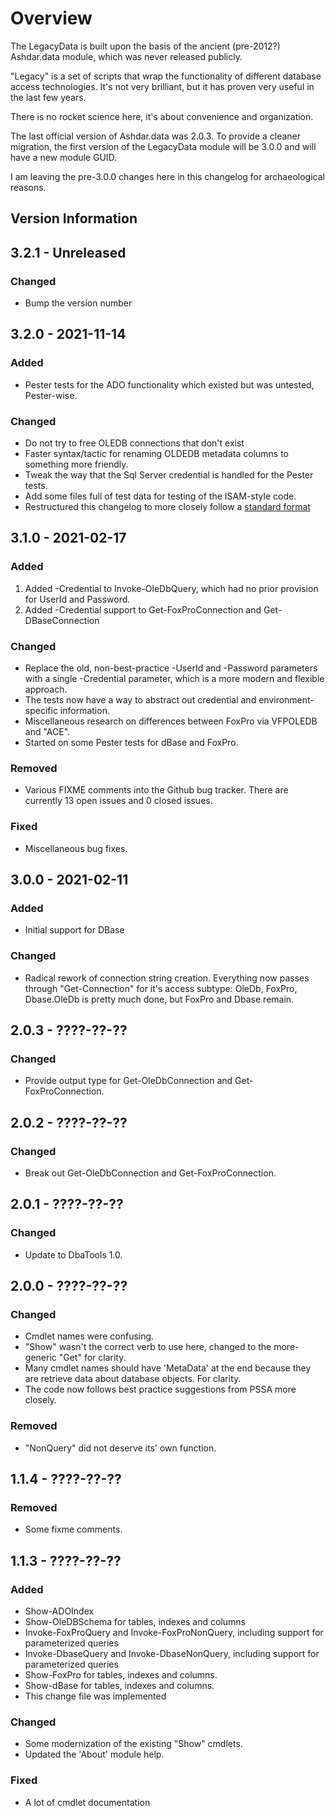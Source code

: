 # Overview

The LegacyData is built upon the basis of the ancient (pre-2012?) Ashdar.data module, which was never released publicly.

"Legacy" is a set of scripts that wrap the functionality of different database access technologies. It's not very brilliant, but it
has proven very useful in the last few years.

There is no rocket science here, it's about convenience and organization.

The last official version of Ashdar.data was 2.0.3. To provide a cleaner migration, the first version of the LegacyData module
will be 3.0.0 and will have a new module GUID.

I am leaving the pre-3.0.0 changes here in this changelog for archaeological reasons.

## Version Information

## 3.2.1 - Unreleased

### Changed

- Bump the version number

## 3.2.0 - 2021-11-14

### Added

- Pester tests for the ADO functionality which existed but was untested, Pester-wise.

### Changed

- Do not try to free OLEDB connections that don't exist
- Faster syntax/tactic for renaming OLDEDB metadata columns to something more friendly.
- Tweak the way that the Sql Server credential is handled for the Pester tests.
- Add some files full of test data for testing of the ISAM-style code.
- Restructured this changelog to more closely follow a [standard format](https://keepachangelog.com/en/1.0.0/)

## 3.1.0 - 2021-02-17

### Added

1. Added -Credential to Invoke-OleDbQuery, which had no prior provision for UserId and Password.
1. Added -Credential support to Get-FoxProConnection and Get-DBaseConnection

### Changed

- Replace the old, non-best-practice -UserId and -Password parameters with a single -Credential parameter, which is a more modern and flexible approach.
- The tests now have a way to abstract out credential and environment-specific information.
- Miscellaneous research on differences between FoxPro via VFPOLEDB and "ACE".
- Started on some Pester tests for dBase and FoxPro.

### Removed

- Various FIXME comments into the Github bug tracker. There are currently 13 open issues and 0 closed issues.

### Fixed

- Miscellaneous bug fixes.

## 3.0.0 - 2021-02-11

### Added

- Initial support for DBase

### Changed

- Radical rework of connection string creation. Everything now passes through "Get-Connection" for it's access subtype: OleDb,
FoxPro, Dbase.OleDb is pretty much done, but FoxPro and Dbase remain.


## 2.0.3 - ????-??-??

### Changed

- Provide output type for Get-OleDbConnection and Get-FoxProConnection.

## 2.0.2 - ????-??-??

### Changed

- Break out Get-OleDbConnection and Get-FoxProConnection.

## 2.0.1 - ????-??-??

### Changed

- Update to DbaTools 1.0.

## 2.0.0 - ????-??-??

### Changed

- Cmdlet names were confusing.
- "Show" wasn't the correct verb to use here, changed to the more-generic "Get" for clarity.
- Many cmdlet names should have 'MetaData' at the end because they are retrieve data about database objects. For clarity.
- The code now follows best practice suggestions from PSSA more closely.

### Removed

- "NonQuery" did not deserve its' own function.

## 1.1.4 - ????-??-??

### Removed

- Some fixme comments.

## 1.1.3 - ????-??-??

### Added

- Show-ADOIndex
- Show-OleDBSchema for tables, indexes and columns
- Invoke-FoxProQuery and Invoke-FoxProNonQuery, including support for parameterized queries
- Invoke-DbaseQuery and Invoke-DbaseNonQuery, including support for parameterized queries
- Show-FoxPro for tables, indexes and columns.
- Show-dBase for tables, indexes and columns.
- This change file was implemented

### Changed

- Some modernization of the existing "Show" cmdlets.
- Updated the 'About' module help.

### Fixed

- A lot of cmdlet documentation
